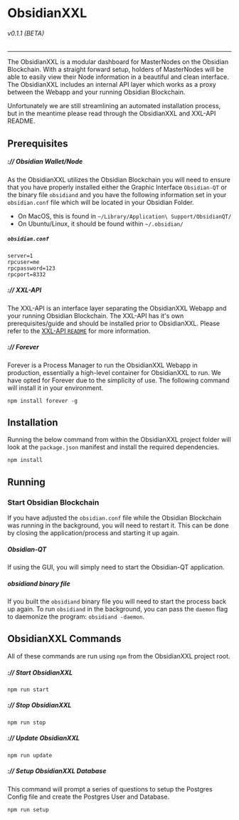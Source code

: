# ObsidianXXL
###### v0.1.1 (BETA)
---
The ObsidianXXL is a modular dashboard for MasterNodes on the Obsidian Blockchain. With a straight forward setup, holders of MasterNodes will be able to easily view their Node information in a beautiful and clean interface. The ObsidianXXL includes an internal API layer which works as a proxy between the Webapp and your running Obsidian Blockchain.

Unfortunately we are still streamlining an automated installation process, but in the meantime please read through the ObsidianXXL and XXL-API README.

## Prerequisites
##### :// Obsidian Wallet/Node
As the ObsidianXXL utilizes the Obsidian Blockchain you will need to ensure that you have properly installed either the Graphic Interface `Obsidian-QT` or the binary file `obsidiand` and you have the following information set in your `obsidian.conf` file which will be located in your Obsidian Folder.
- On MacOS, this is found in `~/Library/Application\ Support/ObsidianQT/`
- On Ubuntu/Linux, it should be found within `~/.obsidian/`

##### `obsidian.conf`
```
server=1
rpcuser=me
rpcpassword=123
rpcport=8332
```

##### :// XXL-API
The XXL-API is an interface layer separating the ObsidianXXL Webapp and your running Obsidian Blockchain. The XXL-API has it's own prerequisites/guide and should be installed prior to ObsidianXXL. Please refer to the [XXL-API `README`](./xxl-api/README.md) for more information.

##### :// Forever
Forever is a Process Manager to run the ObsidianXXL Webapp in production, essentially a high-level container for ObsidianXXL to run. We have opted for Forever due to the simplicity of use. The following command will install it in your environment.
```
npm install forever -g
```

## Installation
Running the below command from within the ObsidianXXL project folder will look at the `package.json` manifest and install the required dependencies.
```
npm install
```

## Running
### Start Obsidian Blockchain
If you have adjusted the `obsidian.conf` file while the Obsidian Blockchain was running in the background, you will need to restart it. This can be done by closing the application/process and starting it up again.

##### Obsidian-QT
If using the GUI, you will simply need to start the Obsidian-QT application.

##### obsidiand binary file
If you built the `obsidiand` binary file you will need to start the process back up again. To run `obsidiand` in the background, you can pass the `daemon` flag to daemonize the program: `obsidiand -daemon`.

## ObsidianXXL Commands
All of these commands are run using `npm` from the ObsidianXXL project root.

##### :// Start ObsidianXXL
```
npm run start
```

##### :// Stop ObsidianXXL
```
npm run stop
```

##### :// Update ObsidianXXL
```
npm run update
```

##### :// Setup ObsidianXXL Database
This command will prompt a series of questions to setup the Postgres Config file and create the Postgres User and Database.
```
npm run setup
```
